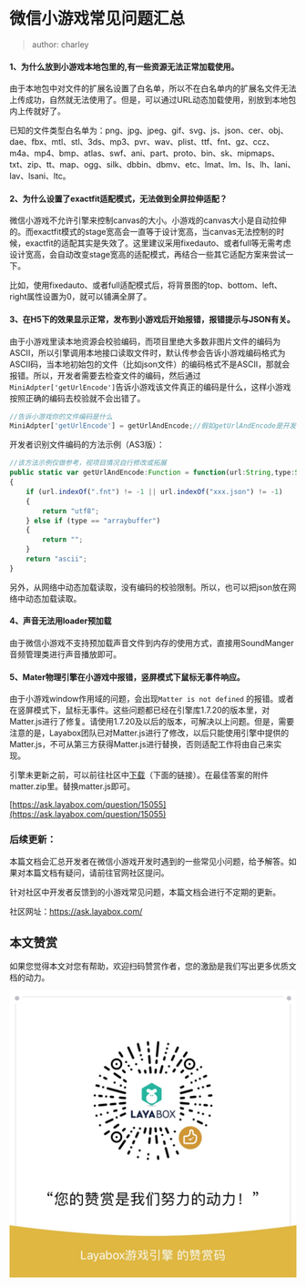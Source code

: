 # 微信小游戏常见问题汇总

> author: charley

#### 1、为什么放到小游戏本地包里的,有一些资源无法正常加载使用。

由于本地包中对文件的扩展名设置了白名单，所以不在白名单内的扩展名文件无法上传成功，自然就无法使用了。但是，可以通过URL动态加载使用，别放到本地包内上传就好了。

已知的文件类型白名单为：png、jpg、jpeg、gif、svg、js、json、cer、obj、dae、fbx、mtl、stl、3ds、mp3、pvr、wav、plist、ttf、fnt、gz、ccz、m4a、mp4、bmp、atlas、swf、ani、part、proto、bin、sk、mipmaps、txt、zip、tt、map、ogg、silk、dbbin、dbmv、etc、lmat、lm、ls、lh、lani、lav、lsani、ltc。



#### 2、为什么设置了exactfit适配模式，无法做到全屏拉伸适配？

微信小游戏不允许引擎来控制canvas的大小。小游戏的canvas大小是自动拉伸的。而exactfit模式的stage宽高会一直等于设计宽高，当canvas无法控制的时候，exactfit的适配其实是失效了。这里建议采用fixedauto、或者full等无需考虑设计宽高，会自动改变stage宽高的适配模式，再结合一些其它适配方案来尝试一下。

比如，使用fixedauto、或者full适配模式后，将背景图的top、bottom、left、right属性设置为0，就可以铺满全屏了。



#### 3、在H5下的效果显示正常，发布到小游戏后开始报错，报错提示与JSON有关。

由于小游戏里读本地资源会校验编码，而项目里绝大多数非图片文件的编码为ASCII，所以引擎调用本地接口读取文件时，默认传参会告诉小游戏编码格式为ASCII码，当本地初始包的文件（比如json文件）的编码格式不是ASCII，那就会报错。所以，开发者需要去检查文件的编码，然后通过`MiniAdpter['getUrlEncode']`告诉小游戏该文件真正的编码是什么，这样小游戏按照正确的编码去校验就不会出错了。

```js
//告诉小游戏你的文件编码是什么
MiniAdpter['getUrlEncode'] = getUrlAndEncode;//假如getUrlAndEncode是开发者识别文件编码的方法
```

开发者识别文件编码的方法示例（AS3版）：

```javascript
//该方法示例仅做参考，视项目情况自行修改或拓展
public static var getUrlAndEncode:Function = function(url:String,type:String):String
{
	if (url.indexOf(".fnt") != -1 || url.indexOf("xxx.json") != -1) 
    {
		return "utf8";
	} else if (type == "arraybuffer") 
    {
		return "";
	}
	return "ascii";
}
```



另外，从网络中动态加载读取，没有编码的校验限制。所以，也可以把json放在网络中动态加载读取。



#### 4、声音无法用loader预加载

由于微信小游戏不支持预加载声音文件到内存的使用方式，直接用SoundManger音频管理类进行声音播放即可。



#### 5、Mater物理引擎在小游戏中报错，竖屏模式下鼠标无事件响应。

由于小游戏window作用域的问题，会出现`Matter is not defined` 的报错。或者在竖屏模式下，鼠标无事件。这些问题都已经在引擎库1.7.20的版本里，对Matter.js进行了修复。请使用1.7.20及以后的版本，可解决以上问题。但是，需要注意的是，Layabox团队已对Matter.js进行了修改，以后只能使用引擎中提供的Matter.js，不可从第三方获得Matter.js进行替换，否则适配工作将由自己来实现。

引擎未更新之前，可以前往社区中[下载](https://ask.layabox.com/question/15055)（下面的链接）。在最佳答案的附件matter.zip里。替换matter.js即可。

[https://ask.layabox.com/question/15055](https://ask.layabox.com/question/15055)



### 后续更新：

本篇文档会汇总开发者在微信小游戏开发时遇到的一些常见小问题，给予解答。如果对本篇文档有疑问，请前往官网社区提问。

针对社区中开发者反馈到的小游戏常见问题，本篇文档会进行不定期的更新。

社区网址：https://ask.layabox.com/



## 本文赞赏

如果您觉得本文对您有帮助，欢迎扫码赞赏作者，您的激励是我们写出更多优质文档的动力。

![wechatPay](../../../wechatPay.jpg)